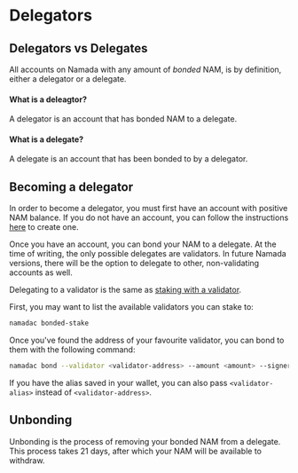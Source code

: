 # Delegators

## Delegators vs Delegates
All accounts on Namada with any amount of *bonded* NAM, is by definition, either a delegator or a delegate. 

#### What is a deleagtor?
A delegator is an account that has bonded NAM to a delegate. 

#### What is a delegate?
A delegate is an account that has been bonded to by a delegator.

## Becoming a delegator
In order to become a delegator, you must first have an account with positive NAM balance. If you do not have an account, you can follow the instructions [here](../users/an-introduction-to-namada-addresses.md) to create one.

Once you have an account, you can bond your NAM to a delegate. At the time of writing, the only possible delegates are validators. In future Namada versions, there will be the option to delegate to other, non-validating accounts as well.

Delegating to a validator is the same as [staking with a validator](../validators/staking.md).

First, you may want to list the available validators you can stake to:

```bash
namadac bonded-stake
```

Once you've found the address of your favourite validator, you can bond to them with the following command:

```bash
namadac bond --validator <validator-address> --amount <amount> --signer <account-alias>
```

If you have the alias saved in your wallet, you can also pass `<validator-alias>` instead of `<validator-address>`.

## Unbonding
Unbonding is the process of removing your bonded NAM from a delegate. This process takes 21 days, after which your NAM will be available to withdraw.
